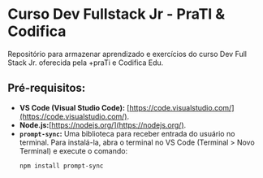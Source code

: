 # Curso Dev Fullstack Jr - PraTI & Codifica
Repositório para armazenar aprendizado e exercícios do curso Dev Full Stack Jr. oferecida pela +praTi e Codifica Edu.

## Pré-requisitos:

* **VS Code (Visual Studio Code):** [https://code.visualstudio.com/](https://code.visualstudio.com/).
* **Node.js:**[https://nodejs.org/](https://nodejs.org/).
* **`prompt-sync`:** Uma biblioteca para receber entrada do usuário no terminal. Para instalá-la, abra o terminal no VS Code (Terminal > Novo Terminal) e execute o comando:
    ```bash
    npm install prompt-sync
    ```
